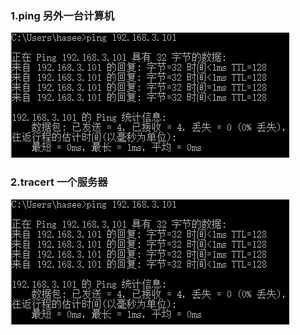 ### 1.ping 另外一台计算机
![ping](https://github.com/wyl99/1/blob/master/1.PNG)

### 2.tracert 一个服务器
![tracert](https://github.com/wyl99/1/blob/master/1.PNG)
